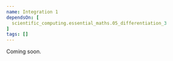 ```yaml
---
name: Integration 1
dependsOn: [
  scientific_computing.essential_maths.05_differentiation_3
]
tags: []
---
```


Coming soon.
